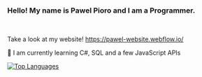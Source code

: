 ### Hello! My name is Pawel Pioro and I am a Programmer.
<br>

Take a look at my website!
https://pawel-website.webflow.io/

🧠 I am currently learning C#, SQL and a few JavaScript APIs
<br>

<a href="https://github.com/Pawel-Pioro" align="left"><img src="https://github-readme-stats.vercel.app/api/top-langs/?username=Pawel-Pioro&langs_count=10&title_color=0891b2&text_color=ffffff&icon_color=0891b2&bg_color=1c1917&hide_border=true&locale=en&custom_title=Top%20%Languages" alt="Top Languages" /></a>
